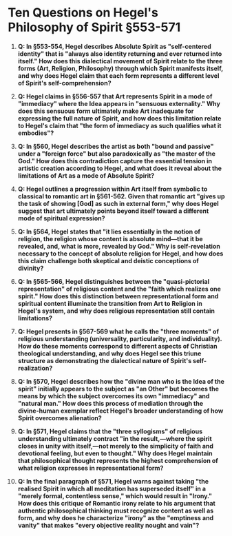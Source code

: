 # Ten Questions on Hegel's Philosophy of Spirit §553-571

1. **Q: In §553-554, Hegel describes Absolute Spirit as "self-centered identity" that is "always also identity returning and ever returned into itself." How does this dialectical movement of Spirit relate to the three forms (Art, Religion, Philosophy) through which Spirit manifests itself, and why does Hegel claim that each form represents a different level of Spirit's self-comprehension?**

2. **Q: Hegel claims in §556-557 that Art represents Spirit in a mode of "immediacy" where the Idea appears in "sensuous externality." Why does this sensuous form ultimately make Art inadequate for expressing the full nature of Spirit, and how does this limitation relate to Hegel's claim that "the form of immediacy as such qualifies what it embodies"?**

3. **Q: In §560, Hegel describes the artist as both "bound and passive" under a "foreign force" but also paradoxically as "the master of the God." How does this contradiction capture the essential tension in artistic creation according to Hegel, and what does it reveal about the limitations of Art as a mode of Absolute Spirit?**

4. **Q: Hegel outlines a progression within Art itself from symbolic to classical to romantic art in §561-562. Given that romantic art "gives up the task of showing [God] as such in external form," why does Hegel suggest that art ultimately points beyond itself toward a different mode of spiritual expression?**

5. **Q: In §564, Hegel states that "it lies essentially in the notion of religion, the religion whose content is absolute mind—that it be revealed, and, what is more, revealed by God." Why is self-revelation necessary to the concept of absolute religion for Hegel, and how does this claim challenge both skeptical and deistic conceptions of divinity?**

6. **Q: In §565-566, Hegel distinguishes between the "quasi-pictorial representation" of religious content and the "faith which realizes one spirit." How does this distinction between representational form and spiritual content illuminate the transition from Art to Religion in Hegel's system, and why does religious representation still contain limitations?**

7. **Q: Hegel presents in §567-569 what he calls the "three moments" of religious understanding (universality, particularity, and individuality). How do these moments correspond to different aspects of Christian theological understanding, and why does Hegel see this triune structure as demonstrating the dialectical nature of Spirit's self-realization?**

8. **Q: In §570, Hegel describes how the "divine man who is the Idea of the spirit" initially appears to the subject as "an Other" but becomes the means by which the subject overcomes its own "immediacy" and "natural man." How does this process of mediation through the divine-human exemplar reflect Hegel's broader understanding of how Spirit overcomes alienation?**

9. **Q: In §571, Hegel claims that the "three syllogisms" of religious understanding ultimately contract "in the result,—where the spirit closes in unity with itself,—not merely to the simplicity of faith and devotional feeling, but even to thought." Why does Hegel maintain that philosophical thought represents the highest comprehension of what religion expresses in representational form?**

10. **Q: In the final paragraph of §571, Hegel warns against taking "the realised Spirit in which all meditation has superseded itself" in a "merely formal, contentless sense," which would result in "Irony." How does this critique of Romantic irony relate to his argument that authentic philosophical thinking must recognize content as well as form, and why does he characterize "irony" as the "emptiness and vanity" that makes "every objective reality nought and vain"?**